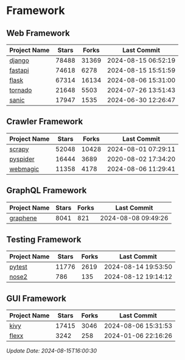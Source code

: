 # Framework

## Web Framework
| Project Name | Stars | Forks | Last Commit |
| ------------ | ----- | ----- | ----------- |
| [django](https://github.com/django/django) | 78488 | 31369 | 2024-08-15 06:52:19 |
| [fastapi](https://github.com/fastapi/fastapi) | 74618 | 6278 | 2024-08-15 15:51:59 |
| [flask](https://github.com/pallets/flask) | 67314 | 16134 | 2024-08-06 15:31:00 |
| [tornado](https://github.com/tornadoweb/tornado) | 21648 | 5503 | 2024-07-26 13:51:43 |
| [sanic](https://github.com/sanic-org/sanic) | 17947 | 1535 | 2024-06-30 12:26:47 |

## Crawler Framework
| Project Name | Stars | Forks | Last Commit |
| ------------ | ----- | ----- | ----------- |
| [scrapy](https://github.com/scrapy/scrapy) | 52048 | 10428 | 2024-08-01 07:29:11 |
| [pyspider](https://github.com/binux/pyspider) | 16444 | 3689 | 2020-08-02 17:34:20 |
| [webmagic](https://github.com/code4craft/webmagic) | 11358 | 4178 | 2024-08-06 11:29:41 |

## GraphQL Framework
| Project Name | Stars | Forks | Last Commit |
| ------------ | ----- | ----- | ----------- |
| [graphene](https://github.com/graphql-python/graphene) | 8041 | 821 | 2024-08-08 09:49:26 |

## Testing Framework
| Project Name | Stars | Forks | Last Commit |
| ------------ | ----- | ----- | ----------- |
| [pytest](https://github.com/pytest-dev/pytest) | 11776 | 2619 | 2024-08-14 19:53:50 |
| [nose2](https://github.com/nose-devs/nose2) | 786 | 135 | 2024-08-12 19:14:12 |

## GUI Framework
| Project Name | Stars | Forks | Last Commit |
| ------------ | ----- | ----- | ----------- |
| [kivy](https://github.com/kivy/kivy) | 17415 | 3046 | 2024-08-06 15:31:53 |
| [flexx](https://github.com/flexxui/flexx) | 3242 | 258 | 2024-01-06 22:16:26 |

*Update Date: 2024-08-15T16:00:30*